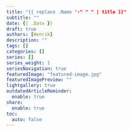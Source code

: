 ```yaml
---
title: "{{ replace .Name "-" " " | title }}"
subtitle: ""
date: {{ .Date }}
draft: true
authors: [Henrik]
description: ""
tags: []
categories: []
series: []
series_weight: 1
seriesNavigation: true
featuredImage: "featured-image.jpg"
featuredImagePreview: ""
lightgallery: true
outdatedArticleReminder:
  enable: true
share:
  enable: true
toc: 
  auto: false
---
```

